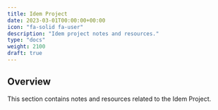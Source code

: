 ```yaml
---
title: Idem Project
date: 2023-03-01T00:00:00+00:00
icon: "fa-solid fa-user"
description: "Idem project notes and resources."
type: "docs"
weight: 2100
draft: true
---
```


## Overview

This section contains notes and resources related to the Idem Project.
